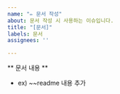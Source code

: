 ```yaml
---
name: "✏️ 문서 작성"
about: 문서 작성 시 사용하는 이슈입니다.
title: "[문서]"
labels: 문서
assignees: ''

---
```


** 문서 내용 ** 
- ex) ~~readme 내용 추가
